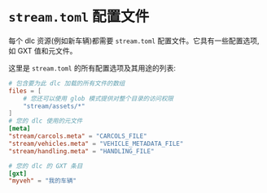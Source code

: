 # `stream.toml` 配置文件

每个 dlc 资源(例如新车辆)都需要 `stream.toml` 配置文件。它具有一些配置选项,如 GXT 值和元文件。

这里是 `stream.toml` 的所有配置选项及其用途的列表:
```toml
# 包含要为此 dlc 加载的所有文件的数组
files = [
    # 您还可以使用 glob 模式提供对整个目录的访问权限
    "stream/assets/*" 
]
# 您的 dlc 使用的元文件
[meta]
"stream/carcols.meta" = "CARCOLS_FILE"
"stream/vehicles.meta" = "VEHICLE_METADATA_FILE"
"stream/handling.meta" = "HANDLING_FILE"

# 您的 dlc 的 GXT 条目 
[gxt]
"myveh" = "我的车辆"

```
